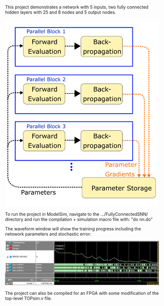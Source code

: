 This project demonstrates a network with 5 inputs, two fully connected hidden layers with 25 and 8 nodes and 5 output nodes. 

![Block diagram of system](https://github.com/cceroici/Stochastic-Neural-Network/blob/master/FullyConnectedSNN/readmeImages/fullyConnectedParallel.png?raw=true)

To run the project in ModelSim, navigate to the .../FullyConnectedSNN/ directory and run the compilation + simulation macro file with: "do nn.do"

The waveform window will show the training progress including the netowork parameters and stochastic error:

![Image of Training Window](https://github.com/cceroici/Stochastic-Neural-Network/blob/master/FullyConnectedSNN/readmeImages/trainingProgress.jpg?raw=true)


The project can also be compiled for an FPGA with some modification of the top-level TOPsim.v file.

